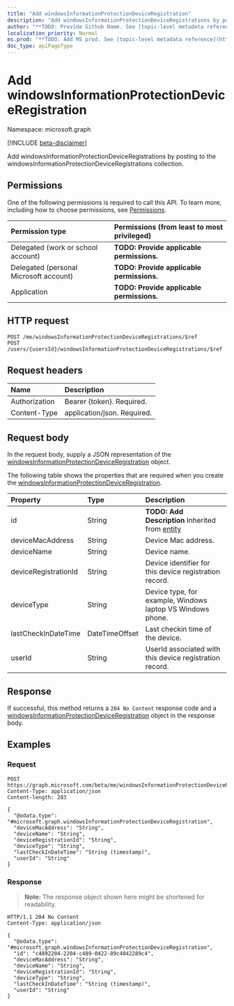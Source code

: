 ```yaml
---
title: "Add windowsInformationProtectionDeviceRegistration"
description: "Add windowsInformationProtectionDeviceRegistrations by posting to the windowsInformationProtectionDeviceRegistrations collection."
author: "**TODO: Provide Github Name. See [topic-level metadata reference](https://msgo.azurewebsites.net/add/document/guidelines/metadata.html#topic-level-metadata)**"
localization_priority: Normal
ms.prod: "**TODO: Add MS prod. See [topic-level metadata reference](https://msgo.azurewebsites.net/add/document/guidelines/metadata.html#topic-level-metadata)**"
doc_type: apiPageType
---
```


# Add windowsInformationProtectionDeviceRegistration
Namespace: microsoft.graph

[!INCLUDE [beta-disclaimer](../../includes/beta-disclaimer.md)]

Add windowsInformationProtectionDeviceRegistrations by posting to the windowsInformationProtectionDeviceRegistrations collection.

## Permissions
One of the following permissions is required to call this API. To learn more, including how to choose permissions, see [Permissions](/graph/permissions-reference).

|Permission type|Permissions (from least to most privileged)|
|:---|:---|
|Delegated (work or school account)|**TODO: Provide applicable permissions.**|
|Delegated (personal Microsoft account)|**TODO: Provide applicable permissions.**|
|Application|**TODO: Provide applicable permissions.**|

## HTTP request

<!-- {
  "blockType": "ignored"
}
-->
``` http
POST /me/windowsInformationProtectionDeviceRegistrations/$ref
POST /users/{usersId}/windowsInformationProtectionDeviceRegistrations/$ref
```

## Request headers
|Name|Description|
|:---|:---|
|Authorization|Bearer {token}. Required.|
|Content-Type|application/json. Required.|

## Request body
In the request body, supply a JSON representation of the [windowsInformationProtectionDeviceRegistration](../resources/windowsinformationprotectiondeviceregistration.md) object.

The following table shows the properties that are required when you create the [windowsInformationProtectionDeviceRegistration](../resources/windowsinformationprotectiondeviceregistration.md).

|Property|Type|Description|
|:---|:---|:---|
|id|String|**TODO: Add Description** Inherited from [entity](../resources/entity.md)|
|deviceMacAddress|String|Device Mac address.|
|deviceName|String|Device name.|
|deviceRegistrationId|String|Device identifier for this device registration record.|
|deviceType|String|Device type, for example, Windows laptop VS Windows phone.|
|lastCheckInDateTime|DateTimeOffset|Last checkin time of the device.|
|userId|String|UserId associated with this device registration record.|



## Response

If successful, this method returns a `204 No Content` response code and a [windowsInformationProtectionDeviceRegistration](../resources/windowsinformationprotectiondeviceregistration.md) object in the response body.

## Examples

### Request
<!-- {
  "blockType": "request",
  "name": "create_windowsinformationprotectiondeviceregistration_from_"
}
-->
``` http
POST https://graph.microsoft.com/beta/me/windowsInformationProtectionDeviceRegistrations/$ref
Content-Type: application/json
Content-length: 283

{
  "@odata.type": "#microsoft.graph.windowsInformationProtectionDeviceRegistration",
  "deviceMacAddress": "String",
  "deviceName": "String",
  "deviceRegistrationId": "String",
  "deviceType": "String",
  "lastCheckInDateTime": "String (timestamp)",
  "userId": "String"
}
```


### Response
>**Note:** The response object shown here might be shortened for readability.
<!-- {
  "blockType": "response",
  "truncated": true,
  "@odata.type": "microsoft.graph.windowsInformationProtectionDeviceRegistration"
}
-->
``` http
HTTP/1.1 204 No Content
Content-Type: application/json

{
  "@odata.type": "#microsoft.graph.windowsInformationProtectionDeviceRegistration",
  "id": "c4892204-2204-c489-0422-89c4042289c4",
  "deviceMacAddress": "String",
  "deviceName": "String",
  "deviceRegistrationId": "String",
  "deviceType": "String",
  "lastCheckInDateTime": "String (timestamp)",
  "userId": "String"
}
```

